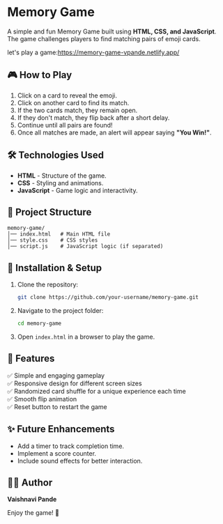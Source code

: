 # Memory Game

A simple and fun Memory Game built using **HTML, CSS, and JavaScript**. The game challenges players to find matching pairs of emoji cards.

let's play a game:https://memory-game-vpande.netlify.app/

## 🎮 How to Play
1. Click on a card to reveal the emoji.
2. Click on another card to find its match.
3. If the two cards match, they remain open.
4. If they don't match, they flip back after a short delay.
5. Continue until all pairs are found!
6. Once all matches are made, an alert will appear saying **"You Win!"**.

## 🛠️ Technologies Used
- **HTML** - Structure of the game.
- **CSS** - Styling and animations.
- **JavaScript** - Game logic and interactivity.

## 📂 Project Structure
```
memory-game/
│── index.html   # Main HTML file
│── style.css    # CSS styles
│── script.js    # JavaScript logic (if separated)
```

## 🚀 Installation & Setup
1. Clone the repository:
   ```bash
   git clone https://github.com/your-username/memory-game.git
   ```
2. Navigate to the project folder:
   ```bash
   cd memory-game
   ```
3. Open `index.html` in a browser to play the game.

## 🎯 Features
✅ Simple and engaging gameplay  
✅ Responsive design for different screen sizes  
✅ Randomized card shuffle for a unique experience each time  
✅ Smooth flip animation  
✅ Reset button to restart the game  

## ✨ Future Enhancements
- Add a timer to track completion time.
- Implement a score counter.
- Include sound effects for better interaction.

## 👨‍💻 Author
**Vaishnavi Pande**  


Enjoy the game! 🎉
